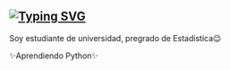 <a href="https://git.io/typing-svg"><img src="https://readme-typing-svg.demolab.com?font=Cookie&size=40&letterSpacing=&duration=4000&pause=2000&color=00F7EE&background=006D6914&center=true&vCenter=true&width=435&lines=Welcome!;I'm+Ana+Catalina+Barco" alt="Typing SVG" /></a>
---

Soy estudiante de universidad, pregrado de Estadistica😉

✨Aprendiendo Python✨



<!--
**AnaCBA/AnaCBA** is a ✨ _special_ ✨ repository because its `README.md` (this file) appears on your GitHub profile.

Here are some ideas to get you started:

- 🔭 I’m currently working on ...
- 🌱 I’m currently learning ...
- 👯 I’m looking to collaborate on ...
- 🤔 I’m looking for help with ...
- 💬 Ask me about ...
- 📫 How to reach me: ...
- 😄 Pronouns: ...
- ⚡ Fun fact: ...
-->
